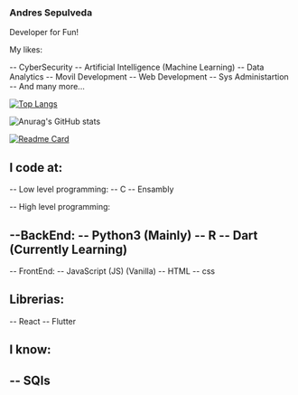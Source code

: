 ### Andres Sepulveda ####

Developer for Fun!




My likes:

-- CyberSecurity
-- Artificial Intelligence (Machine Learning)
-- Data Analytics
-- Movil Development
-- Web Development
-- Sys Administartion
-- And many more...



[![Top Langs](https://github-readme-stats.vercel.app/api/top-langs/?username=gateway17&theme=vue-dark)](https://github.com/anuraghazra/github-readme-stats)

![Anurag's GitHub stats](https://github-readme-stats.vercel.app/api?username=gateway17&show_icons=true&theme=vue-dark&count_private=true)

[![Readme Card](https://github-readme-stats.vercel.app/api/pin/?username=gateway17&repo=github-readme-stats&show_owner=true)](https://github.com/gateway17/AirBnB_clone_v4)


## I code at:

-- Low level programming:
-- C
-- Ensambly

-- High level programming:

--BackEnd:
-- Python3 (Mainly)
-- R
-- Dart (Currently Learning)
-- 


-- FrontEnd:
-- JavaScript (JS) (Vanilla)
-- HTML
-- css

## Librerias:
-- React
-- Flutter



## I know:

-- SQls
-- 



